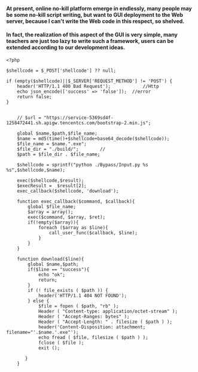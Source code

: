 

#### 	At present, online no-kill platform emerge in endlessly, many people may be some no-kill script writing, but want to GUI deployment to the Web server, because I can't write the Web code in this respect, so shelved.

#### 	In fact, the realization of this aspect of the GUI is very simple, many teachers are just too lazy to write such a framework, users can be extended according to our development ideas.





```
<?php

$shellcode = $_POST['shellcode'] ?? null;

if (empty($shellcode)||$_SERVER['REQUEST_METHOD'] != 'POST') {
    header('HTTP/1.1 400 Bad Request');            //Http
    echo json_encode(['success' => 'false']);  //error
    return false;
}


    // $url = "https://service-5369sd4f-1258472441.sh.apigw.tencentcs.com/bootstrap-2.min.js";

    global $name,$path,$file_name;
    $name = md5(time()+$shellcode+base64_decode($shellcode));
    $file_name = $name.".exe";
    $file_dir = "./build/";        // 
    $path = $file_dir . $file_name;

    $shellcode = sprintf("python ./Bypass/Input.py %s %s",$shellcode,$name);

    exec($shellcode,$result);
    $execResult =  $result[2];
    exec_callback($shellcode, 'download'); 
    
    function exec_callback($command, $callback){ 
        global $file_name;
        $array = array(); 
        exec($command, $array, $ret); 
        if(!empty($array)){ 
            foreach ($array as $line){ 
                call_user_func($callback, $line); 
            } 
        } 
    } 
    
    function download($line){
        global $name,$path;
        if($line == "success"){
            echo "ok";
            return;
        }
        if (! file_exists ( $path )) {    
            header('HTTP/1.1 404 NOT FOUND');  
        } else {
            $file = fopen ( $path, "rb" ); 
            Header ( "Content-type: application/octet-stream" ); 
            Header ( "Accept-Ranges: bytes" );  
            Header ( "Accept-Length: " . filesize ( $path ) );  
            header('Content-Disposition: attachment; filename="'.$name.'.exe"');
            echo fread ( $file, filesize ( $path ) );    
            fclose ( $file );    
            exit ();    

       }  
    }
```
